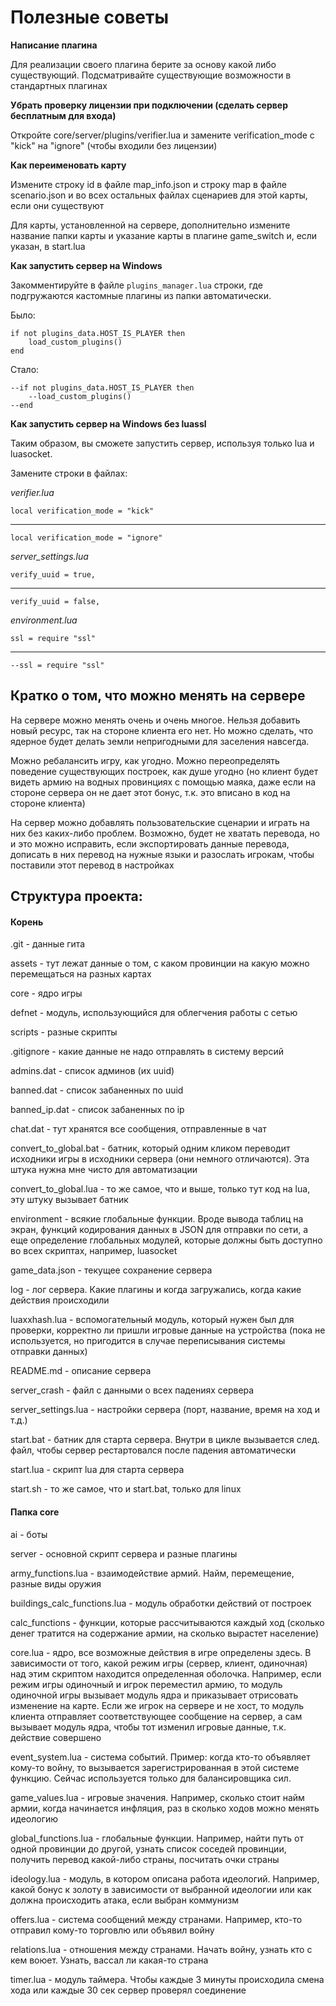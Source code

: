 # Полезные советы

**Написание плагина**

Для реализации своего плагина берите за основу какой либо существующий. Подсматривайте существующие возможности в стандартных плагинах


**Убрать проверку лицензии при подключении (сделать сервер бесплатным для входа)**

Откройте core/server/plugins/verifier.lua
и замените verification_mode с "kick" на "ignore" (чтобы входили без лицензии)

**Как переименовать карту**

Измените строку id в файле map_info.json и строку map в файле scenario.json и во всех остальных файлах сценариев для этой карты, если они существуют

Для карты, установленной на сервере, дополнительно измените название папки карты и указание карты в плагине game_switch и, если указан, в start.lua

**Как запустить сервер на Windows**

Закомментируйте в файле `plugins_manager.lua` строки, где подгружаются кастомные плагины из папки автоматически. 

Было:
```
if not plugins_data.HOST_IS_PLAYER then
    load_custom_plugins()
end
```
Стало:
```
--if not plugins_data.HOST_IS_PLAYER then
    --load_custom_plugins()
--end
```


**Как запустить сервер на Windows без luassl**

 Таким образом, вы сможете запустить сервер, используя только lua и luasocket. 
 
 Замените строки в файлах:
 
 *verifier.lua*
 
````
local verification_mode = "kick"
````
------
````
local verification_mode = "ignore"
````

*server_settings.lua*
 
````
verify_uuid = true,
````
------
````
verify_uuid = false,
````


*environment.lua*
 
````
ssl = require "ssl"
````
------
````
--ssl = require "ssl"
````

## Кратко о том, что можно менять на сервере 



На сервере можно менять очень и очень многое. Нельзя добавить новый ресурс, так на стороне клиента его нет. Но можно сделать, что ядерное будет делать земли непригодными для заселения навсегда.

Можно ребалансить игру, как угодно. Можно переопределять поведение существующих построек, как душе угодно (но клиент будет видеть армию на водных провинциях с помощью маяка, даже если на стороне сервера он не дает этот бонус, т.к. это вписано в код на стороне клиента)

На сервер можно добавлять пользовательские сценарии и играть на них без каких-либо проблем. Возможно, будет не хватать перевода, но и это можно исправить, если экспортировать данные перевода, дописать в них перевод на нужные языки и разослать игрокам, чтобы поставили этот перевод в настройках

## Структура проекта:


#### Корень


.git - данные гита

assets - тут лежат данные о том, с каком провинции на какую можно перемещаться на разных картах

core - ядро игры

defnet - модуль, использующийся для облегчения работы с сетью

scripts - разные скрипты

.gitignore - какие данные не надо отправлять в систему версий

admins.dat - список админов (их uuid)

banned.dat - список забаненных по uuid

banned_ip.dat - список забаненных по ip

chat.dat - тут хранятся все сообщения, отправленные в чат

convert_to_global.bat - батник, который одним кликом переводит исходники игры в исходники сервера (они немного отличаются). Эта штука нужна мне чисто для автоматизации

convert_to_global.lua - то же самое, что и выше, только тут код на lua, эту штуку вызывает батник

environment - всякие глобальные функции. Вроде вывода таблиц на экран, функций кодирования данных в JSON для отправки по сети, а еще определение глобальных модулей, которые должны быть доступно во всех скриптах, например, luasocket

game_data.json - текущее сохранение сервера

log - лог сервера. Какие плагины и когда загружались, когда какие действия происходили

luaxxhash.lua - вспомогательный модуль, который нужен был для проверки, корректно ли пришли игровые данные на устройства (пока не используется, но пригодится в случае переписывания системы отправки данных)

README.md - описание сервера

server_crash - файл с данными о всех падениях сервера

server_settings.lua - настройки сервера (порт, название, время на ход и т.д.)

start.bat - батник для старта сервера. Внутри в цикле вызывается след. файл, чтобы сервер рестартовался после падения автоматически

start.lua - скрипт lua для старта сервера

start.sh - то же самое, что и start.bat, только для linux


#### Папка core


ai - боты

server - основной скрипт сервера и разные плагины

army_functions.lua - взаимодействие армий. Найм, перемещение, разные виды оружия

buildings_calc_functions.lua - модуль обработки действий от построек

calc_functions - функции, которые рассчитываются каждый ход (сколько денег тратится на содержание армии, на сколько вырастет население)

core.lua - ядро, все возможные действия в игре определены здесь. В зависимости от того, какой режим игры (сервер, клиент, одиночная) над этим скриптом находится определенная оболочка. Например, если режим игры одиночный и игрок переместил армию, то модуль одиночной игры вызывает модуль ядра и приказывает отрисовать изменение на карте. Если же игрок на сервере и не хост, то модуль клиента отправляет соответствующее сообщение на сервер, а сам вызывает модуль ядра, чтобы тот изменил игровые данные, т.к. действие совершено

event_system.lua - система событий. Пример: когда кто-то объявляет кому-то войну, то вызывается зарегистрированная в этой системе функцию. Сейчас используется только для балансировщика сил.

game_values.lua - игровые значения. Например, сколько стоит найм армии, когда начинается инфляция, раз в сколько ходов можно менять идеологию

global_functions.lua - глобальные функции. Например, найти путь от одной провинции до другой, узнать список соседей провинции, получить перевод какой-либо страны, посчитать очки страны

ideology.lua - модуль, в котором описана работа идеологий. Например, какой бонус к золоту в зависимости от выбранной идеологии или как должна происходить атака, если выбран коммунизм

offers.lua - система сообщений между странами. Например, кто-то отправил кому-то торговлю или объявил войну

relations.lua - отношения между странами. Начать войну, узнать кто с кем воюет. Узнать, вассал ли какая-то страна

timer.lua - модуль таймера. Чтобы каждые 3 минуты происходила смена хода или каждые 30 сек сервер проверял соединение
